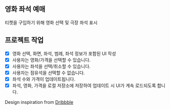 ## 영화 좌석 예매

티켓을 구입하기 위해 영화 선택 및 극장 좌석 표시

## 프로젝트 작업

- [x] 영화 선택, 화면, 좌석, 범례, 좌석 정보가 포함된 UI 작성
- [x] 사용자는 영화/가격을 선택할 수 있습니다.
- [x] 사용자는 좌석을 선택/취소할 수 있습니다.
- [x] 사용자는 점유석을 선택할 수 없습니다.
- [x] 좌석 수와 가격이 업데이트됩니다.
- [x] 좌석, 영화, 가격을 로컬 저장소에 저장하여 업데이트 시 UI가 계속 로드되도록 합니다.

Design inspiration from [Dribbble](https://dribbble.com/shots/3628370-Movie-Seat-Booking)
